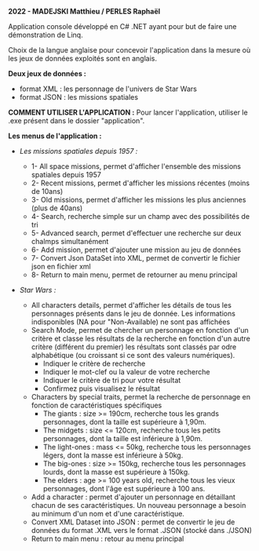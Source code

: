 **2022 - MADEJSKI Matthieu / PERLES Raphaël**

Application console développé en C# .NET ayant pour but de faire une démonstration de Linq.

Choix de la langue anglaise pour concevoir l'application dans la mesure où les jeux de données exploités sont en anglais.

**Deux jeux de données :** 
- format XML : les personnage de l'univers de Star Wars
- format JSON : les missions spatiales

**COMMENT UTILISER L'APPLICATION :** 
Pour lancer l'application, utiliser le .exe présent dans le dossier "application".

**Les menus de l'application :**
  - _Les missions spatiales depuis 1957 :_
    - 1- All space missions, permet d'afficher l'ensemble des missions spatiales depuis 1957
    - 2- Recent missions, permet d'afficher les missions récentes (moins de 10ans)
    - 3- Old missions, permet d'afficher les missions les plus anciennes (plus de 40ans)
    - 4- Search, recherche simple sur un champ avec des possibilités de tri
    - 5- Advanced search, permet d'effectuer une recherche sur deux chalmps simultanément
    - 6- Add mission, permet d'ajouter une mission au jeu de données
    - 7- Convert Json DataSet into XML, permet de convertir le fichier json en fichier xml
    - 8- Return to main menu, permet de retourner au menu principal

  - _Star Wars :_ 
    - All characters details, permet d'afficher les détails de tous les personnages présents dans le jeu de donnée. Les informations indisponibles (NA pour "Non-Available) ne          sont pas affichées
    - Search Mode, permet de chercher un personnage en fonction d'un critère et classe les résultats de la recherche en fonction d'un autre critère (différent du premier)
        les résultats sont classés par odre alphabétique (ou croissant si ce sont des valeurs numériques).
        - Indiquer le critère de recherche
        - Indiquer le mot-clef ou la valeur de votre recherche
        - Indiquer le critère de tri pour votre résultat
        - Confirmez puis visualisez le résultat
    - Characters by special traits, permet la recherche de personnage en fonction de caractéristiques spécifiques
        - The giants : size >= 190cm, recherche tous les grands personnages, dont la taille est supérieure à 1,90m.
        - The midgets : size <= 120cm, recherche tous les petits personnages, dont la taille est inférieure à 1,90m.
        - The light-ones : mass <= 50kg, recherche tous les personnages légers, dont la masse est inférieure à 50kg.
        - The big-ones : size >= 150kg, recherche tous les personnages lourds, dont la masse est supérieure à 150kg.
        - The elders : age >= 100 years old, recherche tous les vieux personnages, dont l'âge est supérieure à 100 ans.
    - Add a character : permet d'ajouter un personnage en détaillant chacun de ses caractéristiques. Un nouveau personnage a besoin au minimum d'un nom et d'une caractéristique.
    - Convert XML Dataset into JSON : permet de convertir le jeu de données du format .XML vers le format .JSON (stocké dans ./JSON)
    - Return to main menu : retour au menu principal
    
